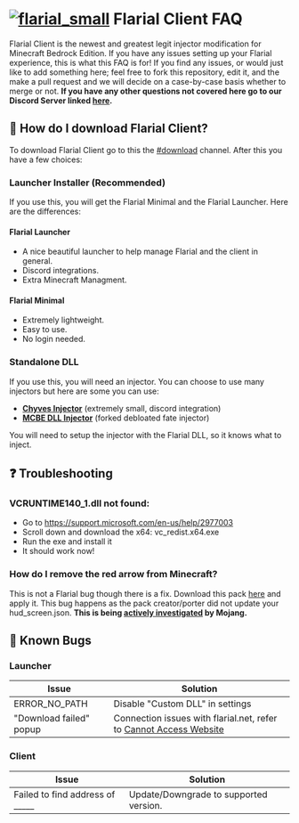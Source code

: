 # [![flarial_small](https://github.com/notchyves/FlarialClientFaq/assets/82107846/8248ee47-3126-4420-8cd5-a3a38ae49b41)](https://discord.gg/flarial-community-1049946152092586054) Flarial Client FAQ

Flarial Client is the newest and greatest legit injector modification for Minecraft Bedrock Edition. If you have any issues setting up your Flarial experience, this is what this FAQ is for! If you find any issues, or would just like to add something here; feel free to fork this repository, edit it, and the make a pull request and we will decide on a case-by-case basis whether to merge or not. **If you have any other questions not covered here go to our Discord Server linked [here](https://discord.gg/flarial-community-1049946152092586054).**

## 📁 How do I download Flarial Client?

To download Flarial Client go to this the [#download](https://discord.com/channels/1049946152092586054/1050115297253793882) channel. After this you have a few choices:

### Launcher Installer (Recommended)
If you use this, you will get the Flarial Minimal and the Flarial Launcher. Here are the differences:
#### Flarial Launcher
- A nice beautiful launcher to help manage Flarial and the client in general.
- Discord integrations.
- Extra Minecraft Managment.

#### Flarial Minimal
- Extremely lightweight.
- Easy to use.
- No login needed.

### Standalone DLL
If you use this, you will need an injector. You can choose to use many injectors but here are some you can use:

- **[Chyves Injector](https://github.com/notchyves/ChyvesInjector/releases/download/publish/Chyjector.zip)** (extremely small, discord integration)
- **[MCBE DLL Injector](https://github.com/ambiennt/MCBE-DLL-Injector)** (forked debloated fate injector)

You will need to setup the injector with the Flarial DLL, so it knows what to inject.

## ❓ Troubleshooting

### VCRUNTIME140_1.dll not found:
- Go to https://support.microsoft.com/en-us/help/2977003
- Scroll down and download the x64: vc_redist.x64.exe
- Run the exe and install it
- It should work now!

### How do I remove the red arrow from Minecraft?
This is not a Flarial bug though there is a fix. Download this pack [here](http://www.mediafire.com/file/kqyjo9s9ld39nkn/No+Red+Arrow+by+Mhavin.mcpack/file) and apply it. This bug happens as the pack creator/porter did not update your hud_screen.json. **This is being [actively investigated](https://bugs.mojang.com/browse/MCPE-105882) by Mojang.**

## 🐞 Known Bugs

### Launcher
| Issue                           | Solution                                     |
| ------------------------------- | -------------------------------------------- |
| ERROR_NO_PATH                   | Disable "Custom DLL" in settings                           |
| "Download failed" popup         | Connection issues with flarial.net, refer to [Cannot Access Website](https://discord.com/channels/1049946152092586054/1136329055596183783)  | 

### Client
| Issue                           | Solution                                     |
| ------------------------------- | -------------------------------------------- |
| Failed to find address of _____ | Update/Downgrade to supported version.       |
